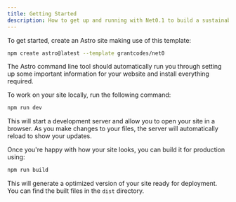```yaml
---
title: Getting Started
description: How to get up and running with Net0.1 to build a sustainable website.
---
```


To get started, create an Astro site making use of this template:

```bash
npm create astro@latest --template grantcodes/net0
```

The Astro command line tool should automatically run you through setting up some important information for your website and install everything required.

To work on your site locally, run the following command:

```bash
npm run dev
```

This will start a development server and allow you to open your site in a browser. As you make changes to your files, the server will automatically reload to show your updates.

Once you're happy with how your site looks, you can build it for production using:

```bash
npm run build
```

This will generate a optimized version of your site ready for deployment. You can find the built files in the `dist` directory.
